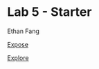 # Lab 5 - Starter
Ethan Fang

[Expose](https://efang5.github.io/Lab5_Starter/expose)

[Explore](https://efang5.github.io/Lab5_Starter/explore)